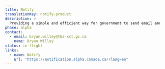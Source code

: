 ```yaml
---
title: Notify
translationKey: notify-product
description: >
  Providing a simple and efficient way for government to send email and text notifications to keep people updated as they use government services. 
phase: alpha
contact:
  - email: bryan.willey@tbs-sct.gc.ca
    name: Bryan Willey
status: in-flight
links:
  - name: Notify
    url: "https://notification.alpha.canada.ca/?lang=en"
---
```

